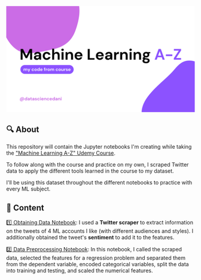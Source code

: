 <img src="assets/auxiliary-images/covers/cover-readme.png">

## 🔍 About

This repository will contain the Jupyter notebooks I'm creating while taking the ["Machine Learning A-Z" Udemy Course](https://www.udemy.com/share/101Wci3@B_506gfZUaTAInaUrIfJgw8vPbi7wUc0n63ZG9qeAJridsQZpVfKO_UcHd0D9FJXPQ==/).

To follow along with the course and practice on my own, I scraped Twitter data to apply the different tools learned in the course to my dataset.

I'll be using this dataset throughout the different notebooks to practice with every ML subject.

## 🚀 Content

[1️⃣ Obtaining Data Notebook](notebooks/obtaining_data.ipynb): I used a **Twitter scraper** to extract information on the tweets of 4 ML accounts I like (with different audiences and styles). I additionally obtained the tweet's **sentiment** to add it to the features. 

[2️⃣ Data Preprocessing Notebook](notebooks/Data%20Preprocessing/Python/data_preprocessing_tools.ipynb): In this notebook, I called the scraped data, selected the features for a regression problem and separated them from the dependent variable, encoded categorical variables, split the data into training and testing, and scaled the numerical features.

